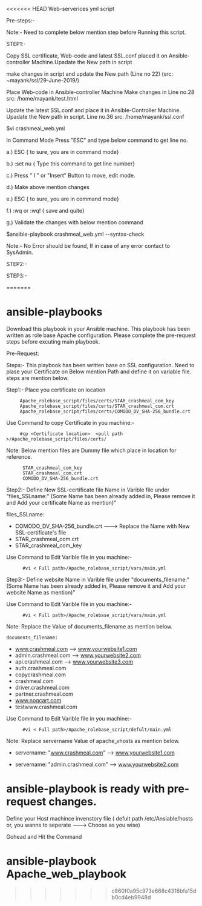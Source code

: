 <<<<<<< HEAD
Web-serverices yml script

Pre-steps:-

Note:- Need to complete below mention step before Running this script.

STEP1:-

Copy SSL certificate, Web-code and latest SSL.conf placed it on Ansible-controller Machine.Upadate the New path in script

make changes in script and update the New path
 (Line no 22) (src: ~mayank/ssl/29-June-2019/)


Place Web-code in Ansible-controller Machine
Make changes in Line no.28 
src: /home/mayank/test.html


Update the latest SSL.conf and place it in Ansible-Controller Machine. Upadate the New path in script. 
Line no.36 
src: /home/mayank/ssl.conf


$vi crashmeal_web.yml

In Command Mode Press "ESC" and type below command to get line no.

a.) 	ESC { to sure, you are in command mode}

b.) 	:set nu { Type this command to get line number}

c.) 	Press " I " or "Insert" Button to move, edit mode.

d.) 	Make above mention changes

e.)	ESC { to sure, you are in command mode}

f.)	:wq or :wq! { save and quite}

g.)	Validate the changes with below mention command 

$ansible-playbook crashmeal_web.yml --syntax-check

Note:- No Error should be found, If in case of any error contact to SysAdmin.






STEP2:-

STEP3:-


=======
# ansible-playbooks
Download this playbook in your Ansible machine.
This playbook has been written as role base Apache configuration.
Please complete the pre-request steps before excuting main playbook.

Pre-Request:

Steps:-
        This playbook has been written base on SSL configuration. Need to plase your Certificate on Below mention Path and define it on variable file. steps are mention below.
        
       
Step1:-  Place you certificate on location 
         
         Apache_rolebase_script/files/certs/STAR_crashmeal_com_key
         Apache_rolebase_script/files/certs/STAR_crashmeal_com.crt
         Apache_rolebase_script/files/certs/COMODO_DV_SHA-256_bundle.crt
         
Use Command to copy Certificate in you machine:-
         
         #cp <Certificate location>  <pull path >/Apache_rolebase_script/files/certs/
 
Note:   Below mention files are Dummy file which place in location for reference.

          STAR_crashmeal_com_key
          STAR_crashmeal_com.crt
          COMODO_DV_SHA-256_bundle.crt


Step2:- Define New SSL-certificate file  Name in Varible file under "files_SSLname:" (Some Name has been already added in, Please remove it and Add your certificate Name as mention)"


files_SSLname:
  - COMODO_DV_SHA-256_bundle.crt    ---> Replace the Name with New SSL-certificate's file 
  - STAR_crashmeal_com.crt
  - STAR_crashmeal_com_key
  
  
Use Command to Edit Varible file in you machine:-

          #vi < Full path>/Apache_rolebase_script/vars/main.yml


Step3:- Define website Name in Varible file under "documents_filename:" (Some Name has been already added in, Please remove it and Add your website Name as mention)" 
        
 
Use Command to Edit Varible file in you machine:-

          #vi < Full path>/Apache_rolebase_script/vars/main.yml
 
 Note: Replace the Value of documents_filename as mention below. 
    
    documents_filename:
  - www.crashmeal.com           --> www.yourwebsite1.com
  - admin.crashmeal.com         --> www.yourwebsite2.com
  - api.crashmeal.com           --> www.yourwebsite3.com
  - auth.crashmeal.com
  - copycrashmeal.com
  - crashmeal.com
  - driver.crashmeal.com
  - partner.crashmeal.com
  - www.noqcart.com
  - testwww.crashmeal.com

Use Command to Edit Varible file in you machine:-

          #vi < Full path>/Apache_rolebase_script/defult/main.yml

 Note: Replace servername Value of apache_vhosts as mention below. 

- servername: "www.crashmeal.com"   --> www.yourwebsite1.com

- servername: "admin.crashmeal.com" --> www.yourwebsite2.com
    
# ansible-playbook is ready with pre-request changes.

Define your Host machince invenstory file ( defult path /etc/Ansiable/hosts or, you wanns to seperate ---> Choose as you wise)

Gohead and Hit the Command

# ansible-playbook Apache_web_playbook

      
>>>>>>> c860f0a95c973e668c4316bfa15db0cd4eb9948d
